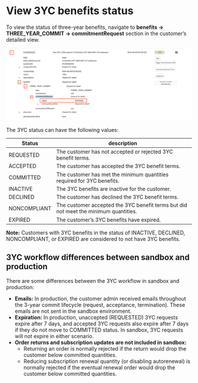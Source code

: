 # View 3YC benefits status

To view the status of three-year benefits, navigate to **benefits -> THREE_YEAR_COMMIT -> commitmentRequest**  section in the customer’s detailed view.

![View 3YC benefit status](/src/pages/sandbox/image/view_3yc.png)

The 3YC status can have the following values:

| Status       | description                                                                            |
|--------------|----------------------------------------------------------------------------------------|
| REQUESTED    | The customer has not accepted or rejected   3YC benefit terms.                            |
| ACCEPTED     | The customer has accepted the 3YC benefit   terms.                                          |
| COMMITTED    | The customer has met the minimum quantities  required for 3YC benefits.                         |
| INACTIVE     | The 3YC benefits are inactive for the customer.                                             |
| DECLINED     | The customer has declined the 3YC   benefit terms.                                          |
| NONCOMPLIANT | The customer accepted the 3YC benefit   terms but did not meet the minimum quantities. |
| EXPIRED      | The customer’s 3YC benefits have expired.                                               |

**Note:** Customers with 3YC benefits in the status of INACTIVE, DECLINED, NONCOMPLIANT, or EXPIRED are considered to not have 3YC benefits.

## 3YC workflow differences between sandbox and production

There are some differences between the 3YC workflow in sandbox and production:

- **Emails:** In production, the customer admin received emails throughout the 3-year commit lifecycle (request, acceptance, termination). These emails are not sent in the sandbox environment.
- **Expiration:** In production, unaccepted (REQUESTED) 3YC requests expire after 7 days, and accepted 3YC requests also expire after 7 days if they do not move to COMMITTED status. In sandbox, 3YC requests will not expire in either scenario.
- **Order returns and subscription updates are not included in sandbox:**
  - Returning an order is normally rejected if the return would drop the customer below committed quantities.
  - Reducing subscription renewal quantity (or disabling autorenewal) is normally  rejected if the eventual renewal order would drop the customer below committed quantities.
